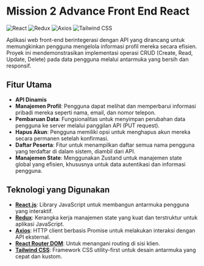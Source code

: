 # Mission 2 Advance Front End React

![React](https://img.shields.io/badge/React-20232A?style=for-the-badge&logo=react&logoColor=61DAFB)
![Redux](https://img.shields.io/badge/Redux-593D88?style=for-the-badge&logo=redux&logoColor=white)
![Axios](https://img.shields.io/badge/Axios-5A29E4?style=for-the-badge&logo=axios&logoColor=white)
![Tailwind CSS](https://img.shields.io/badge/Tailwind_CSS-38B2AC?style=for-the-badge&logo=tailwind-css&logoColor=white)

Aplikasi web front-end berintegerasi dengan API yang dirancang untuk memungkinkan pengguna mengelola informasi profil mereka secara efisien. Proyek ini mendemonstrasikan implementasi operasi CRUD (Create, Read, Update, Delete) pada data pengguna melalui antarmuka yang bersih dan responsif.

## Fitur Utama

-   **API Dinamis**
-   **Manajemen Profil**: Pengguna dapat melihat dan memperbarui informasi pribadi mereka seperti nama, email, dan nomor telepon.
-   **Pembaruan Data**: Fungsionalitas untuk menyimpan perubahan data pengguna ke server melalui panggilan API (PUT request).
-   **Hapus Akun**: Pengguna memiliki opsi untuk menghapus akun mereka secara permanen setelah konfirmasi.
-   **Daftar Peserta**: Fitur untuk menampilkan daftar semua nama pengguna yang terdaftar di dalam sistem, diambil dari API.
-   **Manajemen State**: Menggunakan Zustand untuk manajemen state global yang efisien, khususnya untuk data autentikasi dan informasi pengguna.

## Teknologi yang Digunakan

-   **[React.js](https://reactjs.org/)**: Library JavaScript untuk membangun antarmuka pengguna yang interaktif.
-   **[Redux](https://redux.js.org/)**: Kerangka kerja manajemen state yang kuat dan terstruktur untuk aplikasi JavaScript.
-   **[Axios](https://axios-http.com/)**: HTTP client berbasis Promise untuk melakukan interaksi dengan API eksternal.
-   **[React Router DOM](https://reactrouter.com/)**: Untuk menangani routing di sisi klien.
-   **[Tailwind CSS](https://tailwindcss.com/)**: Framework CSS utility-first untuk desain antarmuka yang cepat dan kustom.
